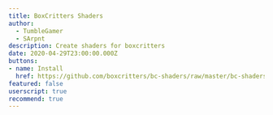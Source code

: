```yaml
---
title: BoxCritters Shaders
author:
  - TumbleGamer
  - SArpnt
description: Create shaders for boxcritters
date: 2020-04-29T23:00:00.000Z
buttons:
- name: Install
  href: https://github.com/boxcritters/bc-shaders/raw/master/bc-shaders.user.js
featured: false
userscript: true
recommend: true
---
```

